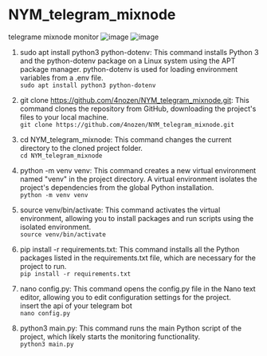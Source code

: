 # NYM_telegram_mixnode
telegrame mixnode monitor
![image](https://github.com/user-attachments/assets/4b4a197a-220e-4c6a-a836-5617cb9a9048)
![image](https://github.com/user-attachments/assets/e1301fa5-b5d2-481a-85bb-90f4b6f8b5e3)




1. sudo apt install python3 python-dotenv: This command installs Python 3 and the python-dotenv package on a Linux system using the APT package manager. python-dotenv is used for loading environment variables from a .env file.<br>
`sudo apt install python3 python-dotenv`

2. git clone https://github.com/4nozen/NYM_telegram_mixnode.git: This command clones the repository from GitHub, downloading the project's files to your local machine.<br>
`git clone https://github.com/4nozen/NYM_telegram_mixnode.git`

3. cd NYM_telegram_mixnode: This command changes the current directory to the cloned project folder.<br>
`cd NYM_telegram_mixnode`

4. python -m venv venv: This command creates a new virtual environment named "venv" in the project directory. A virtual environment isolates the project's dependencies from the global Python installation.<br>
`python -m venv venv`

5. source venv/bin/activate: This command activates the virtual environment, allowing you to install packages and run scripts using the isolated environment.<br>
`source venv/bin/activate`

6. pip install -r requirements.txt: This command installs all the Python packages listed in the requirements.txt file, which are necessary for the project to run.<br>
`pip install -r requirements.txt`

7. nano config.py: This command opens the config.py file in the Nano text editor, allowing you to edit configuration settings for the project.<br>
   insert the api of your telegram bot<br>
`nano config.py`

9. python3 main.py: This command runs the main Python script of the project, which likely starts the monitoring functionality.<br>
`python3 main.py`
